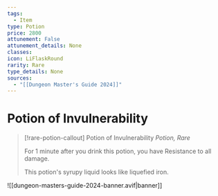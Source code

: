 ```yaml
---
tags:
  - Item
type: Potion
price: 2800
attunement: False
attunement_details: None
classes:
icon: LiFlaskRound
rarity: Rare
type_details: None
sources: 
  - "[[Dungeon Master's Guide 2024]]"
---
```

# Potion of Invulnerability
>[!rare-potion-callout] Potion of Invulnerability
>_Potion, Rare_
>
>For 1 minute after you drink this potion, you have Resistance to all damage.
>
>This potion's syrupy liquid looks like liquefied iron.
>


![[dungeon-masters-guide-2024-banner.avif|banner]]